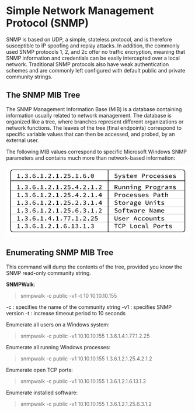 # Simple Network Management Protocol (SNMP)

SNMP is based on UDP, a simple, stateless protocol, and is therefore susceptible to IP spoofing and replay attacks. In addition, the commonly used SNMP protocols 1, 2, and 2c offer no traffic encryption, meaning that SNMP information and credentials can be easily intercepted over a local network. Traditional SNMP protocols also have weak authentication schemes and are commonly
left configured with default public and private community strings.

## The SNMP MIB Tree

The SNMP Management Information Base (MIB) is a database containing information usually related to network management. The database is organized like a tree, where branches represent different organizations or network functions. The leaves of the tree (final endpoints) correspond to specific variable values that can then be accessed, and probed, by an external user. 

The following MIB values correspond to specific Microsoft Windows SNMP parameters and contains much more than network-based information:

![snmp_mib_tree](../img/smnp_mib_tree.png)

## Enumerating SNMP MIB Tree

This command will dump the contents of the tree, provided you know the SNMP read-only community string. 

**SNMPWalk**:

> snmpwalk -c public -v1 -t 10 10.10.10.155

-c <string>: specifies the name of the community string
-v1        : specifies SNMP version
-t <int>   : increase timeout period to 10 seconds

Enumerate all users on a Windows system:

> snmpwalk -c public -v1 10.10.10.155 1.3.6.1.4.1.77.1.2.25

Enumerate all running Windows processes: 

> snmpwalk -c public -v1 10.10.10.155 1.3.6.1.2.1.25.4.2.1.2

Enumerate open TCP ports:

> snmpwalk -c public -v1 10.10.10.155 1.3.6.1.2.1.6.13.1.3

Enumerate installed software:

> snmpwalk -c public -v1 10.10.10.155 1.3.6.1.2.1.25.6.3.1.2